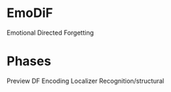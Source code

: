 # EmoDiF
Emotional Directed Forgetting

# Phases
Preview
DF Encoding
Localizer
Recognition/structural 
